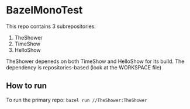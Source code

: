 # BazelMonoTest


This repo contains 3 subrepositories:
1. TheShower
2. TimeShow
3. HelloShow

TheShower depeneds on both TimeShow and HelloShow for its build. The dependency is repositories-based (look at the WORKSPACE file)

## How to run
To run the primary repo: `bazel run //TheShower:TheShower`